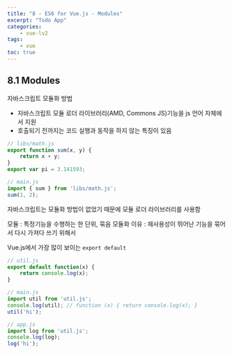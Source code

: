 ```yaml
--- 
title: "8 - ES6 for Vue.js - Modules" 
excerpt: "Todo App"
categories: 
    - vue-lv2
tags: 
    - vue
toc: true
--- 
```


## 8.1 Modules

자바스크립트 모듈화 방법
- 자바스크립트 모듈 로더 라이브러리(AMD, Commons JS)기능을 js 언어 자체에서 지원
- 호출되기 전까지는 코드 실행과 동작을 하지 않는 특징이 있음

```javascript
// libs/math.js
export function sum(x, y) {
    return x + y;
}
export var pi = 3.141593;

// main.js
import { sum } from 'libs/math.js';
sum(1, 2);
```

자바스크립트는 모듈화 방법이 없었기 때문에 모듈 로더 라이브러리를 사용함

모듈 : 특정기능을 수행하는 한 단위, 묶음
모듈화 이유 : 재사용성이 뛰어난 기능을 묶어서 다시 가져다 쓰기 위해서  

Vue.js에서 가장 많이 보이는 `export default`

```javascript
// util.js
export default function(x) {
    return console.log(x);
}

// main.js
import util from 'util.js';
console.log(util); // function (x) { return console.log(x); }
util('hi');

// app.js
import log from 'util.js';
console.log(log);
log('hi');
```
